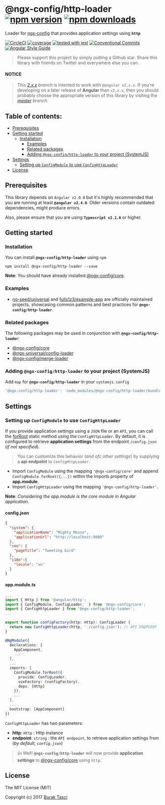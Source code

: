 # @ngx-config/http-loader [![npm version](https://badge.fury.io/js/%40ngx-config%2Fhttp-loader.svg)](https://www.npmjs.com/package/@ngx-config/http-loader) [![npm downloads](https://img.shields.io/npm/dm/%40ngx-config%2Fhttp-loader.svg)](https://www.npmjs.com/package/@ngx-config/http-loader)
Loader for [ngx-config] that provides application settings using **`http`**

[![CircleCI](https://circleci.com/gh/fulls1z3/ngx-config/tree/2.x.x.svg?style=shield)](https://circleci.com/gh/fulls1z3/ngx-config)
[![coverage](https://codecov.io/github/fulls1z3/ngx-config/coverage.svg?branch=2.x.x)](https://codecov.io/gh/fulls1z3/ngx-config)
[![tested with jest](https://img.shields.io/badge/tested_with-jest-99424f.svg)](https://github.com/facebook/jest)
[![Conventional Commits](https://img.shields.io/badge/Conventional%20Commits-1.0.0-yellow.svg)](https://conventionalcommits.org)
[![Angular Style Guide](https://mgechev.github.io/angular2-style-guide/images/badge.svg)](https://angular.io/styleguide)

> Please support this project by simply putting a Github star. Share this library with friends on Twitter and everywhere else you can.

#### NOTICE
> This *[2.x.x] branch* is intented to work with `@angular v2.x.x`. If you're developing on a later release of **Angular**
than `v2.x.x`, then you should probably choose the appropriate version of this library by visiting the *[master] branch*.

## Table of contents:
- [Prerequisites](#prerequisites)
- [Getting started](#getting-started)
  - [Installation](#installation)
	- [Examples](#examples)
	- [Related packages](#related-packages)
	- [Adding `@ngx-config/http-loader` to your project (SystemJS)](#adding-systemjs)
- [Settings](#settings)
	- [Setting up `ConfigModule` to use `ConfigHttpLoader`](#setting-up-httploader)
- [License](#license)

## <a name="prerequisites"></a> Prerequisites
This library depends on `Angular v2.0.0` but it's highly recommended that you are running at least **`@angular v2.4.0`**.
Older versions contain outdated dependencies, might produce errors.

Also, please ensure that you are using **`Typescript v2.1.6`** or higher.

## <a name="getting-started"> Getting started
### <a name="installation"> Installation
You can install **`@ngx-config/http-loader`** using `npm`
```
npm install @ngx-config/http-loader --save
```

**Note**: You should have already installed [@ngx-config/core].

### <a name="examples"></a> Examples
- [ng-seed/universal] and [fulls1z3/example-app] are officially maintained projects, showcasing common patterns and best
practices for **`@ngx-config/http-loader`**.

### <a name="related-packages"></a> Related packages
The following packages may be used in conjunction with **`@ngx-config/http-loader`**:
- [@ngx-config/core]
- [@ngx-universal/config-loader]
- [@ngx-config/merge-loader]

### <a name="adding-systemjs"></a> Adding `@ngx-config/http-loader` to your project (SystemJS)
Add `map` for **`@ngx-config/http-loader`** in your `systemjs.config`
```javascript
'@ngx-config/http-loader': 'node_modules/@ngx-config/http-loader/bundles/http-loader.umd.min.js'
```

## <a name="settings"></a> Settings
### <a name="setting-up-httploader"></a> Setting up `ConfigModule` to use `ConfigHttpLoader`
If you provide application settings using a `JSON` file or an `API`, you can call the [forRoot] static method using the
`ConfigHttpLoader`. By default, it is configured to retrieve **application settings** from the endpoint `/config.json`
(*if not specified*).

> You can customize this behavior (*and ofc other settings*) by supplying a **api endpoint** to `ConfigHttpLoader`.

- Import `ConfigModule` using the mapping `'@ngx-config/core'` and append `ConfigModule.forRoot({...})` within the imports
property of **app.module**.
- Import `ConfigHttpLoader` using the mapping `'@ngx-config/http-loader'`.

**Note**: *Considering the app.module is the core module in Angular application*.

#### config.json
```json
{
  "system": {
    "applicationName": "Mighty Mouse",
    "applicationUrl": "http://localhost:8000"
  },
  "seo": {
    "pageTitle": "Tweeting bird"
  },
  "i18n":{
    "locale": "en"
  }
}
```

#### app.module.ts
```TypeScript
...
import { Http } from '@angular/http';
import { ConfigModule, ConfigLoader,  } from '@ngx-config/core';
import { ConfigHttpLoader } from '@ngx-config/http-loader';
...

export function configFactory(http: Http): ConfigLoader {
  return new ConfigHttpLoader(http, './config.json'); // API ENDPOINT
}

@NgModule({
  declarations: [
    AppComponent,
    ...
  ],
  ...
  imports: [
    ConfigModule.forRoot({
      provide: ConfigLoader,
      useFactory: (configFactory),
      deps: [Http]
    }),
    ...
  ],
  ...
  bootstrap: [AppComponent]
})
```

`ConfigHttpLoader` has two parameters:
- **http**: `Http` : Http instance
- **endpoint**: `string` : the `API endpoint`, to retrieve application settings from (*by default, `config.json`*)

> :+1: Well! **`@ngx-config/http-loader`** will now provide **application settings** to [@ngx-config/core] using `http`.

## <a name="license"></a> License
The MIT License (MIT)

Copyright (c) 2017 [Burak Tasci]

[master]: https://github.com/ngx-config/core/tree/master
[2.x.x]: https://github.com/ngx-config/core/tree/2.x.x
[ngx-config]: https://github.com/fulls1z3/ngx-config
[ng-seed/universal]: https://github.com/ng-seed/universal
[fulls1z3/example-app]: https://github.com/fulls1z3/example-app
[@ngx-config/core]: https://github.com/fulls1z3/ngx-config/tree/master/packages/@ngx-config/core
[@ngx-universal/config-loader]: https://github.com/fulls1z3/ngx-config/tree/master/packages/@ngx-universal/config-loader
[@ngx-config/merge-loader]: https://github.com/fulls1z3/ngx-config/tree/master/packages/@ngx-config/merge-loader
[forRoot]: https://angular.io/docs/ts/latest/guide/ngmodule.html#!#core-for-root
[Burak Tasci]: https://github.com/fulls1z3
